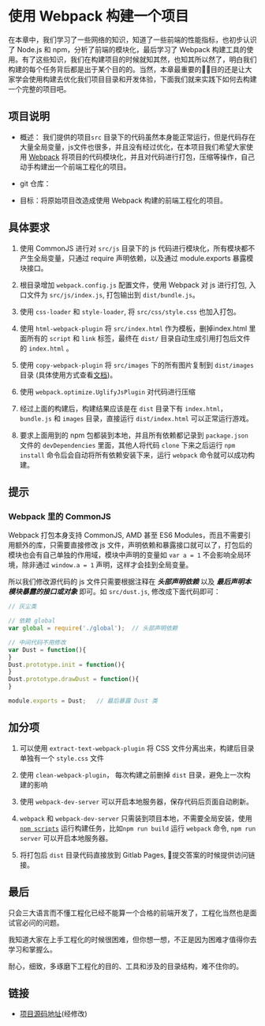 # 使用 Webpack 构建一个项目

在本章中，我们学习了一些网络的知识，知道了一些前端的性能指标，也初步认识了 Node.js 和 npm，分析了前端的模块化，最后学习了 Webpack 构建工具的使用。有了这些知识，我们在构建项目的时候就知其然，也知其所以然了，明白我们构建的每个任务背后都是出于某个目的的。当然，本章最重要的目的还是让大家学会使用构建去优化我们项目目录和开发体验，下面我们就来实践下如何去构建一个完整的项目吧。

## 项目说明
- 概述： 我们提供的项目`src` 目录下的代码虽然本身能正常运行，但是代码存在大量全局变量，js文件也很多，并且没有经过优化，在本项目我们希望大家使用 [Webpack](https://webpack.js.org/) 将项目的代码模块化，并且对代码进行打包，压缩等操作，自己动手构建出一个前端工程化的项目。

- git 仓库：

- 目标：将原始项目改造成使用 Webpack 构建的前端工程化的项目。

## 具体要求
1. 使用 CommonJS 进行对 `src/js` 目录下的 js 代码进行模块化，所有模块都不产生全局变量，只通过 require 声明依赖，以及通过 module.exports 暴露模块接口。

2. 根目录增加 `webpack.config.js` 配置文件，使用 Webpack 对 js 进行打包, 入口文件为 `src/js/index.js`, 打包输出到 `dist/bundle.js`。

3. 使用 `css-loader` 和 `style-loader`, 将 `src/css/style.css` 也加入打包。

4. 使用 `html-webpack-plugin` 将 `src/index.html` 作为模板，删掉index.html 里面所有的 `script` 和 `link` 标签，最终在 `dist/` 目录自动生成引用打包后文件的 `index.html` 。

5. 使用 `copy-webpack-plugin` 将 `src/images` 下的所有图片复制到 `dist/images` 目录 (具体使用方式查看[文档](https://github.com/kevlened/copy-webpack-plugin))。

6. 使用 `webpack.optimize.UglifyJsPlugin` 对代码进行压缩

7. 经过上面的构建后，构建结果应该是在 `dist` 目录下有 `index.html`，`bundle.js` 和 `images` 目录，直接运行 `dist/index.html` 可以正常运行游戏。

8. 要求上面用到的 npm 包都装到本地，并且所有依赖都记录到 `package.json` 文件的 `devDependencies` 里面，其他人将代码 `clone` 下来之后运行 `npm install` 命令后会自动将所有依赖安装下来，运行 `webpack` 命令就可以成功构建。

## 提示

### Webpack 里的 CommonJS
Webpack 打包本身支持 CommonJS, AMD 甚至 ES6 Modules，而且不需要引用额外的库，只需要直接修改 js 文件，声明依赖和暴露接口就可以了，打包后的模块也会有自己单独的作用域，模块中声明的变量如 `var a = 1` 不会影响全局环境，除非通过 `window.a = 1` 声明，这样才会挂到全局变量。

所以我们修改源代码的 js 文件只需要根据注释在 ***头部声明依赖*** 以及 ***最后声明本模块暴露的接口或对象*** 即可。如 `src/dust.js`, 修改成下面代码即可：

```js
// 灰尘类

// 依赖 global
var global = require('./global');  // 头部声明依赖

// 中间代码不用修改
var Dust = function(){
}
Dust.prototype.init = function(){
}
Dust.prototype.drawDust = function(){
}

module.exports = Dust;   // 最后暴露 Dust 类
```

## 加分项
1. 可以使用 `extract-text-webpack-plugin` 将 CSS 文件分离出来，构建后目录单独有一个 `style.css` 文件

2. 使用 `clean-webpack-plugin`， 每次构建之前删掉 `dist` 目录，避免上一次构建的影响

3. 使用 `webpack-dev-server` 可以开启本地服务器，保存代码后页面自动刷新。

4. `webpack` 和 `webpack-dev-server` 只需装到项目本地，不需要全局安装，使用 [`npm scripts`](https://segmentfault.com/a/1190000000344102) 运行构建任务，比如`npm run build` 运行 `webpack` 命令, `npm run server` 可以开启本地服务器。

5. 将打包后 `dist` 目录代码直接放到 Gitlab Pages, 提交答案的时候提供访问链接。

## 最后
只会三大语言而不懂工程化已经不能算一个合格的前端开发了，工程化当然也是面试官必问的问题。

我知道大家在上手工程化的时候很困难，但你想一想，不正是因为困难才值得你去学习和掌握么。

耐心，细致，多琢磨下工程化的目的、工具和涉及的目录结构，难不住你的。


## 链接
* [项目源码地址](https://github.com/luckykun/tinyHeart)(经修改)